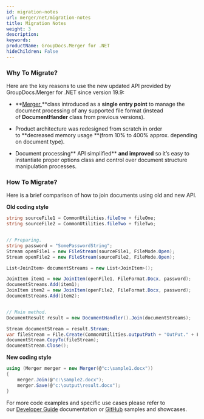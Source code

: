 ```yaml
---
id: migration-notes
url: merger/net/migration-notes
title: Migration Notes
weight: 3
description: 
keywords: 
productName: GroupDocs.Merger for .NET
hideChildren: False
---
```

### Why To Migrate?

  
Here are the key reasons to use the new updated API provided by GroupDocs.Merger for .NET since version 19.9:

*   **[Merger ](https://apireference.groupdocs.com/net/merger/groupdocs.merger/merger)**class introduced as a **single entry point** to manage the document processing of any supported file format (instead of **DocumentHander** class from previous versions). 
    
*   Product architecture was redesigned from scratch in order to **decreased memory usage **(from 10% to 400% approx. depending on document type).
    
*   Document processing** API simplified** **and improved** so it’s easy to instantiate proper options class and control over document structure manipulation processes.
    

### How To Migrate?

Here is a brief comparison of how to join documents using old and new API.  

**Old coding style**

```csharp
string sourceFile1 = CommonUtilities.fileOne + fileOne;
string sourceFile2 = CommonUtilities.fileTwo + fileTwo;


// Preparing.
string password = "SomePasswordString";
Stream openFile1 = new FileStream(sourceFile1, FileMode.Open);
Stream openFile2 = new FileStream(sourceFile2, FileMode.Open);

List<JoinItem> documentStreams = new List<JoinItem>();

JoinItem item1 = new JoinItem(openFile1, FileFormat.Docx, password);
documentStreams.Add(item1);
JoinItem item2 = new JoinItem(openFile2, FileFormat.Docx, password);
documentStreams.Add(item2);


// Main method.
DocumentResult result = new DocumentHandler().Join(documentStreams);

Stream documentStream = result.Stream;
var fileStream = File.Create(CommonUtilities.outputPath + "OutPut." + FileFormat.Docx);
documentStream.CopyTo(fileStream);
documentStream.Close();
```

**New coding style**

```csharp
using (Merger merger = new Merger(@"c:\sample1.docx"))
{
    merger.Join(@"c:\sample2.docx");
    merger.Save(@"c:\output\result.docx");
}
```

For more code examples and specific use cases please refer to our [Developer Guide](https://docs.groupdocs.com/display/mergernet/Developer+Guide) documentation or [GitHub](https://github.com/groupdocs-merger/GroupDocs.Merger-for-.NET) samples and showcases.
